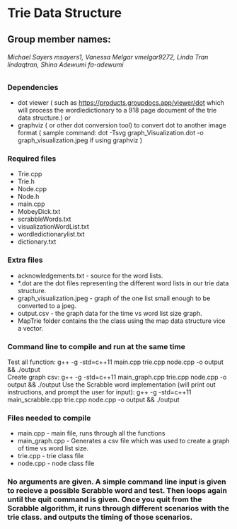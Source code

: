 # Trie Data Structure
## Group member names:
###### Michael Sayers msayers1, Vanessa Melgar vmelgar9272, Linda Tran lindaqtran, Shina Adewumi fa-adewumi

### Dependencies
- dot viewer ( such as https://products.groupdocs.app/viewer/dot which will process the wordledictionary to a 918 page document of the trie data structure.)
or
- graphviz ( or other dot conversion tool) to convert dot to another image format ( sample command: dot -Tsvg graph_Visualization.dot -o graph_visualization.jpeg if using graphviz )


### Required files
- Trie.cpp 
- Trie.h
- Node.cpp
- Node.h
- main.cpp
- MobeyDick.txt
- scrabbleWords.txt
- visualizationWordList.txt
- wordledictionarylist.txt
- dictionary.txt


### Extra files
- acknowledgements.txt - source for the word lists. 
- *.dot are the dot files representing the different word lists in our trie data structure. 
- graph_visualization.jpeg - graph of the one list small enough to be converted to a jpeg.
- output.csv - the graph data for the time vs word list size graph.
- MapTrie folder contains the the class using the map data structure vice a vector. 


### Command line to compile and run at the same time
Test all function: g++ -g -std=c++11 main.cpp trie.cpp node.cpp -o output && ./output  
Create graph csv: g++ -g -std=c++11 main_graph.cpp trie.cpp node.cpp -o output && ./output
Use the Scrabble word implementation (will print out instructions, and prompt the user for input): g++ -g -std=c++11 main_scrabble.cpp trie.cpp node.cpp -o output && ./output

### Files needed to compile
- main.cpp - main file, runs through all the functions
- main_graph.cpp - Generates a csv file which was used to create a graph of time vs word list size. 
- trie.cpp - trie class file
- node.cpp - node class file

### No arguments are given. A simple command line input is given to recieve a possible Scrabble word and test. Then loops again until the quit command is given. Once you quit from the Scrabble algorithm, it runs through different scenarios with the trie class. and outputs the timing of those scenarios. 